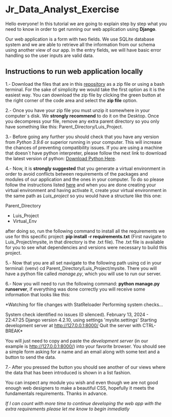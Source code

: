 # Jr_Data_Analyst_Exercise

Hello everyone! In this tutorial we are going to explain step by step what you need to know in order to get running our web application
using **Django**.

Our web application is a form with two fields. We use SQLite database system and we are able to retrieve all the information from our schema
using another view of our app. In the entry fields, we will have basic error handling so the user inputs are valid data.

## Instructions to run web application locally

1.- Download the files that are in this [repository](https://github.com/HenryTorres110/Jr_Data_Analyst_Ex) as a zip file or using a bash terminal. 
For the sake of simplicity we would take the first option as it is the easiest way. You can download the zip file by clicking the green button at the right corner of the code area and select
the **zip file** option.

2.- Once you have your zip file you must unzip it somewhere in your computer´s disk. We **strongly recommend** to do it on the Desktop. Once you decompress your
file, remove any extra parent directory so you only have something like this: Parent_Directory/Luis_Project.

3.- Before going any further you should check that you have any version from *Python 3.9.6* or superior running in your computer. This will increase the chances of preventing
compatibility issues. If you are using a machine that doesn´t have python interpreter, please follow the next link to download the latest version of python: [Download Python Here](https://www.python.org/downloads/).

4.- Now, it is **strongly suggested** that you generate a virtual environment in order to avoid conflicts between requirements of the packages and modules of our application and the ones in your computer. 
To do so please follow the instructions listed [here](https://docs.python.org/3/tutorial/venv.html) and when you are done creating your virtual environment and having activate it, create your virtual environment in the same path as *Luis_project* so you would have a structure like this one: 

Parent_Directory
- Luis_Project
- Virtual_Env

after doing so, run the following command to install all the requirements we use for this specific project: **pip install -r requirements.txt** (First navigate to Luis_Project/mysite, in that directory is the .txt file). The .txt file is available for you to see what dependencies and versions were necessary to build this project. 

5.- Now that you are all set navigate to the following path using cd in your terminal: (venv) cd Parent_Directory/Luis_Project/mysite. There you will have a python file called *manage.py*, which you will use to run our server. 

6.- Now you will need to run the following command: **python manage.py runserver**, if everything was done correctly you will receive some information that looks like this:

*Watching for file changes with StatReloader
Performing system checks...

System check identified no issues (0 silenced).
February 13, 2024 - 22:47:25
Django version 4.2.10, using settings 'mysite.settings'
Starting development server at http://127.0.0.1:8000/
Quit the server with CTRL-BREAK*

You will just need to copy and paste the *development server* (in our example is http://127.0.0.1:8000/) into your favorite browser. You should see a simple form asking for a name and an email along with some text and a button to send the data. 

7.- After you pressed the button you should see another of our views where the data that has been introduced is shown in a list fashion. 

You can inspect any module you wish and even though we are not good enough web designers to make a beautiful CSS, hopefully it meets the fundamentals requirements. Thanks in advance.

*If I can count with more time to continue developing the web app with the extra requirements please let me know to begin inmediatly*

